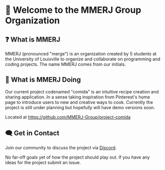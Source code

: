 # 👋 Welcome to the MMERJ Group Organization
## ❓ What is MMERJ
MMERJ (pronounced "merge") is an organization created by 5 students at the University of Louisville to organize and collaborate on programming and coding projects. The name MMERJ comes from our initials.

## 📏 What is MMERJ Doing
Our current project codenamed "comida" is an intuitive recipe creation and sharing application. In a sense taking inspiration from Pinterest's home page to introduce users to new and creative ways to cook. Currently the project is still under planning but hopefully will have demo versions soon.

Located at https://github.com/MMERJ-Group/project-comida

## 🗨️ Get in Contact
Join our community to discuss the project via [Discord](https://discord.gg/8udwG9f2Xh).

No far-off goals yet of how the project should play out. If you have any ideas for the project submit an issue.

